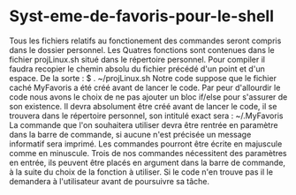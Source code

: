 # Syst-eme-de-favoris-pour-le-shell

Tous les fichiers relatifs au fonctionement des commandes seront compris dans le dossier personnel.
Les Quatres fonctions sont contenues dans le fichier projLinux.sh situé dans le répertoire personnel. Pour compiler il faudra recopier le chemin absolu du fichier précédé d'un point et d'un espace. De la sorte :
$ . ~/projLinux.sh
Notre code suppose que le fichier caché MyFavoris a été créé avant de lancer le code. Par peur d'allourdir le code nous avons le choix de ne pas ajouter un bloc if/else pour s'assurer de son existence. Il devra absolument être créé avant de lancer le code, il se trouvera dans le répertoire personnel, son intitulé exact sera :
~/.MyFavoris
La commande que l'on souhaitera utiliser devra être rentrée en paramètre dans la barre de commande, si aucune n'est précisée un message informatif sera imprimé. Les commandes pourront être écrite en majuscule comme en minuscule.
Trois de nos commandes nécessitent des paramètres en entrée, ils peuvent être placés en argument dans la barre de commande, à la suite du choix de la fonction à utiliser. Si le code n'en trouve pas il le demandera à l'utilisateur avant de poursuivre sa tâche.
